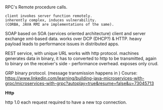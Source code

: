 RPC's 
    Remote procedure calls.
    
    client invokes server function remotely. 
    inherently complex, induces vulnerability. 
    (CORBA, JAVA RMI are implementations of the same).

SOAP
    based on SOA (services oriented architecture)
    client and server exchange xml-based data. 
    works over DCP (DHCP?) & HTTP. 
    heavy payload leads to performance issues in distributed apps.

REST
    service, with unique URL
    works with http protocol. 
    machines generates data in binary, it has to converted to http to be transmitted, again to binary on the receiver's side - performance overhead. 
    exposes only crud. 

GRP
    binary protocol. (message transmission happens in )
    Course: https://www.linkedin.com/learning/building-java-microservices-with-grpc/microservices-with-grpc?autoplay=true&resume=false&u=73045713

**Http**

http 1.0 each request required to have a new tcp connection. 

